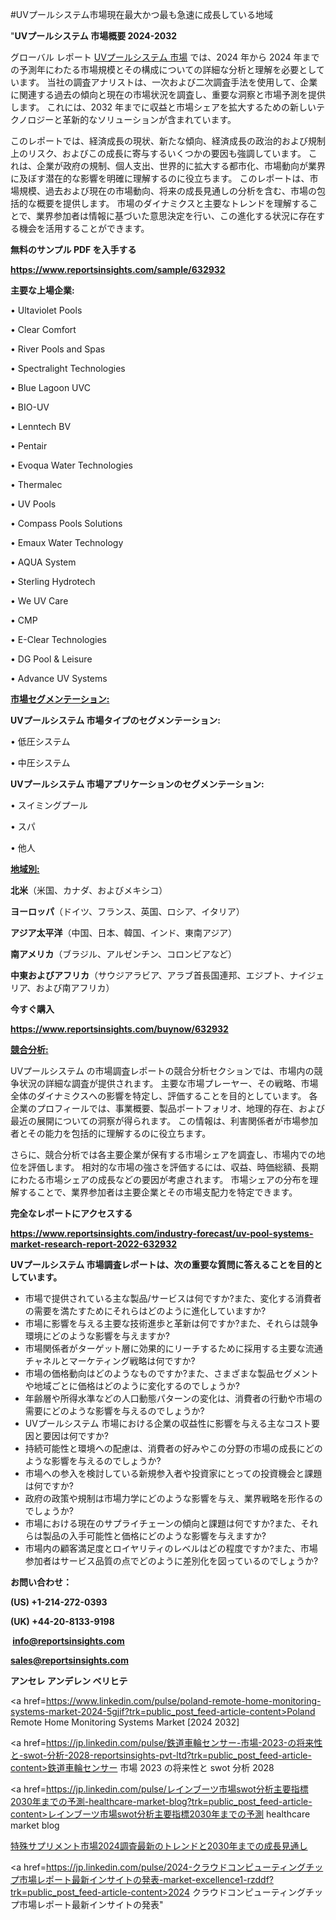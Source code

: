 #UVプールシステム市場現在最大かつ最も急速に成長している地域

"<strong>UVプールシステム 市場概要 2024-2032</strong>

グローバル レポート <a href=https://www.reportsinsights.com/sample/632932>UVプールシステム 市場</a> では、2024 年から 2024 年までの予測年にわたる市場規模とその構成についての詳細な分析と理解を必要としています。 当社の調査アナリストは、一次および二次調査手法を使用して、企業に関連する過去の傾向と現在の市場状況を調査し、重要な洞察と市場予測を提供します。 これには、2032 年までに収益と市場シェアを拡大​​するための新しいテクノロジーと革新的なソリューションが含まれています。

このレポートでは、経済成長の現状、新たな傾向、経済成長の政治的および規制上のリスク、およびこの成長に寄与するいくつかの要因も強調しています。 これは、企業が政府の規制、個人支出、世界的に拡大する都市化、市場動向が業界に及ぼす潜在的な影響を明確に理解するのに役立ちます。 このレポートは、市場規模、過去および現在の市場動向、将来の成長見通しの分析を含む、市場の包括的な概要を提供します。 市場のダイナミクスと主要なトレンドを理解することで、業界参加者は情報に基づいた意思決定を行い、この進化する状況に存在する機会を活用することができます。

<strong><b>無料のサンプル PDF を入手する</b></strong>

<a href=https://www.reportsinsights.com/sample/632932><strong><u>https://www.reportsinsights.com/sample/632932</u></strong></a>

<strong>主要な上場企業:</strong>

• Ultaviolet Pools

• Clear Comfort

• River Pools and Spas

• Spectralight Technologies

• Blue Lagoon UVC

• BIO-UV

• Lenntech BV

• Pentair

• Evoqua Water Technologies

• Thermalec

• UV Pools

• Compass Pools Solutions

• Emaux Water Technology

• AQUA System

• Sterling Hydrotech

• We UV Care

• CMP

• E-Clear Technologies

• DG Pool & Leisure

• Advance UV Systems

<strong><u>市場セグメンテーション</u></strong><strong><u>:</u></strong>

<strong>UVプールシステム 市場タイプのセグメンテーション:</strong>

• 低圧システム

• 中圧システム

<strong>UVプールシステム 市場アプリケーションのセグメンテーション:</strong>

• スイミングプール

• スパ

• 他人

<strong><u>地域別</u></strong><strong><u>:</u></strong>

<strong>北米</strong>（米国、カナダ、およびメキシコ）

<strong>ヨーロッパ</strong>（ドイツ、フランス、英国、ロシア、イタリア）

<strong>アジア太平洋</strong>（中国、日本、韓国、インド、東南アジア）

<strong>南アメリカ</strong>（ブラジル、アルゼンチン、コロンビアなど）

<strong>中東およびアフリカ</strong>（サウジアラビア、アラブ首長国連邦、エジプト、ナイジェリア、および南アフリカ）

<strong>今すぐ購入</strong>

<a href=https://www.reportsinsights.com/buynow/632932><strong><u>https://www.reportsinsights.com/buynow/632932</u></strong></a>

<strong><u>競合分析:</u></strong>

UVプールシステム の市場調査レポートの競合分析セクションでは、市場内の競争状況の詳細な調査が提供されます。 主要な市場プレーヤー、その戦略、市場全体のダイナミクスへの影響を特定し、評価することを目的としています。 各企業のプロフィールでは、事業概要、製品ポートフォリオ、地理的存在、および最近の展開についての洞察が得られます。 この情報は、利害関係者が市場参加者とその能力を包括的に理解するのに役立ちます。

さらに、競合分析では各主要企業が保有する市場シェアを調査し、市場内での地位を評価します。 相対的な市場の強さを評価するには、収益、時価総額、長期にわたる市場シェアの成長などの要因が考慮されます。 市場シェアの分布を理解することで、業界参加者は主要企業とその市場支配力を特定できます。

<strong>完全なレポートにアクセスする</strong>

<a href=https://www.reportsinsights.com/industry-forecast/uv-pool-systems-market-research-report-2022-632932><strong><u><b>https://www.reportsinsights.com/industry-forecast/uv-pool-systems-market-research-report-2022-632932</b></u></strong></a>

<strong><b>UVプールシステム 市場調査レポートは、次の重要な質問に答えることを目的としています。</b></strong>
<ul>
  <li>市場で提供されている主な製品/サービスは何ですか?また、変化する消費者の需要を満たすためにそれらはどのように進化していますか?</li>
  <li>市場に影響を与える主要な技術進歩と革新は何ですか?また、それらは競争環境にどのような影響を与えますか?</li>
  <li>市場関係者がターゲット層に効果的にリーチするために採用する主要な流通チャネルとマーケティング戦略は何ですか?</li>
  <li>市場の価格動向はどのようなものですか?また、さまざまな製品セグメントや地域ごとに価格はどのように変化するのでしょうか?</li>
  <li>年齢層や所得水準などの人口動態パターンの変化は、消費者の行動や市場の需要にどのような影響を与えるのでしょうか?</li>
  <li>UVプールシステム 市場における企業の収益性に影響を与える主なコスト要因と要因は何ですか?</li>
  <li>持続可能性と環境への配慮は、消費者の好みやこの分野の市場の成長にどのような影響を与えるのでしょうか?</li>
  <li>市場への参入を検討している新規参入者や投資家にとっての投資機会と課題は何ですか?</li>
  <li>政府の政策や規制は市場力学にどのような影響を与え、業界戦略を形作るのでしょうか?</li>
  <li>市場における現在のサプライチェーンの傾向と課題は何ですか?また、それらは製品の入手可能性と価格にどのような影響を与えますか?</li>
  <li>市場内の顧客満足度とロイヤリティのレベルはどの程度ですか?また、市場参加者はサービス品質の点でどのように差別化を図っているのでしょうか?</li>
</ul>
<strong>お問い合わせ：</strong>

<strong>(US) +1-214-272-0393</strong>

<strong>(UK) +44-20-8133-9198</strong>

<strong> </strong><a href=info@reportsinsights.com><strong><u>info@reportsinsights.com</u></strong></a>

<a href=sales@reportsinsights.com><strong><u>sales@reportsinsights.com</u></strong></a>

<strong>アンセレ アンデレン ベリヒテ</strong>

<a href=https://www.linkedin.com/pulse/poland-remote-home-monitoring-systems-market-2024-5gjif?trk=public_post_feed-article-content>Poland Remote Home Monitoring Systems Market [2024 2032]</a>

<a href=https://jp.linkedin.com/pulse/鉄道車輪センサー-市場-2023-の将来性と-swot-分析-2028-reportsinsights-pvt-ltd?trk=public_post_feed-article-content>鉄道車輪センサー 市場 2023 の将来性と swot 分析 2028</a>

<a href=https://jp.linkedin.com/pulse/レインブーツ市場swot分析主要指標2030年までの予測-healthcare-market-blog?trk=public_post_feed-article-content>レインブーツ市場swot分析主要指標2030年までの予測 healthcare market blog</a>

<a href=https://www.linkedin.com/pulse/特殊サプリメント市場2024調査最新のトレンドと2030年までの成長見通し-reportsinsights-pvt-ltd-ip73f/>特殊サプリメント市場2024調査最新のトレンドと2030年までの成長見通し</a>

<a href=https://jp.linkedin.com/pulse/2024-クラウドコンピューティングチップ市場レポート最新インサイトの発表-market-excellence1-rzddf?trk=public_post_feed-article-content>2024 クラウドコンピューティングチップ市場レポート最新インサイトの発表</a>"
